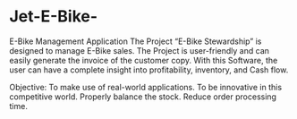 # Jet-E-Bike-
E-Bike Management Application
The Project “E-Bike Stewardship” is designed to manage E-Bike sales. 
The Project is user-friendly and can easily generate the invoice of the customer copy. 
With this Software, the user can have a complete insight into profitability, inventory, and Cash flow.

Objective:
	To make use of real-world applications.
	To be innovative in this competitive world.
	Properly balance the stock.
	Reduce order processing time.

